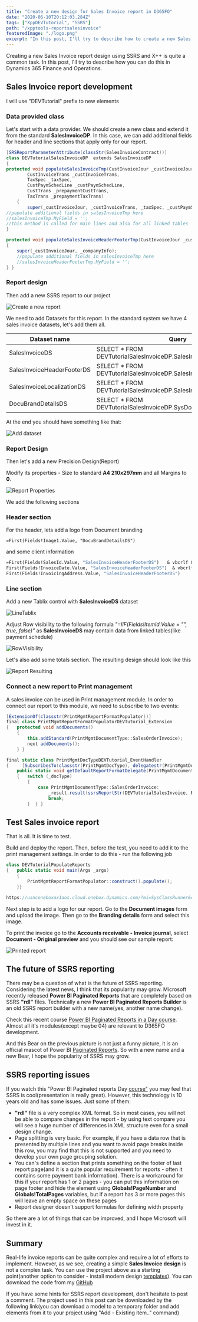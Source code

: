 ```yaml
---
title: "Create a new design for Sales Invoice report in D365FO"
date: "2020-06-10T20:12:03.284Z"
tags: ["XppDEVTutorial", "SSRS"]
path: "/xpptools-reportsalesinvoice"
featuredImage: "./logo.png"
excerpt: "In this post, I'll try to describe how to create a new Sales Invoice report design using SSRS and X++"
---
```


Creating a new Sales Invoice report design using SSRS and X++ is quite a common task. In this post, I'll try to describe how you can do this in Dynamics 365 Finance and Operations.

## Sales Invoice report development

I will use "DEVTutorial" prefix to new elements

### Data provided class

Let's start with a data provider. We should create a new class and extend it from the standard **SalesInvoiceDP**. In this case, we can add additional fields for header and line sections that apply only for our report.

```csharp
[SRSReportParameterAttribute(classStr(SalesInvoiceContract))]
class DEVTutorialSalesInvoiceDP  extends SalesInvoiceDP
{
protected void populateSalesInvoiceTmp(CustInvoiceJour _custInvoiceJour,
        CustInvoiceTrans _custInvoiceTrans,
        TaxSpec _taxSpec,
        CustPaymSchedLine _custPaymSchedLine,
        CustTrans _prepaymentCustTrans,
        TaxTrans _prepaymentTaxTrans)
    {
        super(_custInvoiceJour, _custInvoiceTrans, _taxSpec, _custPaymSchedLine, _prepaymentCustTrans, _prepaymentTaxTrans);
//populate additional fields in salesInvoiceTmp here
//salesInvoiceTmp.MyField = '';
//this method is called for main lines and also for all linked tables
}

protected void populateSalesInvoiceHeaderFooterTmp(CustInvoiceJour _custInvoiceJour, CompanyInfo _companyInfo)
{
    super(_custInvoiceJour, _companyInfo);
    //populate additional fields in salesInvoiceTmp here
    //salesInvoiceHeaderFooterTmp.MyField = '';
} }
```

### Report design

Then add a new SSRS report to our project

![Create a new report](CreateNewReport.png)

We need to add Datasets for this report. In the standard system we have 4 sales invoice datasets, let's add them all.

| Dataset name               | Query                                                        |
| -------------------------- | ------------------------------------------------------------ |
| SalesInvoiceDS             | SELECT * FROM DEVTutorialSalesInvoiceDP.SalesInvoiceTmp      |
| SalesInvoiceHeaderFooterDS | SELECT * FROM DEVTutorialSalesInvoiceDP.SalesInvoiceHeaderFooterTmp |
| SalesInvoiceLocalizationDS | SELECT * FROM DEVTutorialSalesInvoiceDP.SalesInvoiceLocalizationTmp |
| DocuBrandDetailsDS         | SELECT * FROM DEVTutorialSalesInvoiceDP.SysDocuBrandDetailsRegular |

At the end you should have something like that:

![Add dataset](ReportDatasets.png)

### Report Design

Then let's add a new Precision Design(Report)

Modify its properties - Size to standard **A4 210x297mm** and all Margins to **0**.

![Report Properties](ReportProperties.png)

We add the following sections

### Header section

For the header, lets add a logo from Document branding

```vbscript
=First(Fields!Image1.Value, "DocuBrandDetailsDS")
```

and some client information

```vb
=First(Fields!SalesId.Value, "SalesInvoiceHeaderFooterDS")   & vbcrlf &  
First(Fields!InvoiceDate.Value, "SalesInvoiceHeaderFooterDS")  & vbcrlf &
First(Fields!InvoicingAddress.Value, "SalesInvoiceHeaderFooterDS")
```

### Line section

Add a new Tablix control with **SalesInvoiceDS** dataset

![LineTablix](LineTablix.png)

Adjust Row visibility to the following formula *"=IIF(Fields!ItemId.Value = "", true, false)"* as **SalesInvoiceDS** may contain data from linked tables(like payment schedule)

![RowVisibility](RowVisibility.png)

Let's also add some totals section. The resulting design should look like this

![Report Resulting](ReportResulting.png)

### Connect a new report to Print management

A sales invoice can be used in Print management module. In order to connect our report to this module, we need to subscribe to two events:

```csharp
[ExtensionOf(classstr(PrintMgmtReportFormatPopulator))]
final class PrintMgmtReportFormatPopulatorDEVTutorial_Extension
{   protected void addDocuments()
    {
        this.addStandard(PrintMgmtDocumentType::SalesOrderInvoice);
        next addDocuments();
    } }

final static class PrintMgmtDocTypeDEVTutorial_EventHandler
{     [SubscribesTo(classstr(PrintMgmtDocType), delegatestr(PrintMgmtDocType, getDefaultReportFormatDelegate))]
    public static void getDefaultReportFormatDelegate(PrintMgmtDocumentType _docType, EventHandlerResult _result)
    {   switch (_docType)
        {
            case PrintMgmtDocumentType::SalesOrderInvoice:
                _result.result(ssrsReportStr(DEVTutorialSalesInvoice, Report));
                break;
        }  } }
```

## Test Sales invoice report

That is all. It is time to test.

Build and deploy the report. Then, before the test, you need to add it to the print management settings. In order to do this - run the following job

```csharp
class DEVTutorialPopulateReports
{   public static void main(Args _args)
    {
        PrintMgmtReportFormatPopulator::construct().populate();
    }}

https://usnconeboxax1aos.cloud.onebox.dynamics.com/?mi=SysClassRunner&cls=DEVTutorialPopulateReports
```

Next step is to add a logo for our report. Go to the **Document images** form and upload the image. Then go to the **Branding details** form and select this image.

To print the invoice go to the **Accounts receivable - Invoice journal**, select **Document - Original preview** and you should see our sample report:

![Printed report](PrintedReport.png)

## The future of SSRS reporting

There may be a question of what is the future of SSRS reporting. Considering the latest news, I think that its popularity may grow. Microsoft recently released **Power BI Paginated Reports** that are completely based on SSRS **"rdl"** files. Technically a new **Power BI Paginated Reports Builder** is an old SSRS report builder with a new name(yes, another name change).

Check this recent course [Power BI Paginated Reports in a Day course](https://docs.microsoft.com/en-us/power-bi/learning-catalog/paginated-reports-online-course). Almost all it's modules(except maybe 04) are relevant to D365FO development.

And this Bear on the previous picture is not just a funny picture, it is an official mascot of Power BI [Paginated Reports](https://youtu.be/vu32LfckCt8?list=PL1N57mwBHtN1icIhpjQOaRL8r9G-wytpT&t=7). So with a new name and a new Bear, I hope the popularity of SSRS may grow.

## SSRS reporting issues

If you watch this  "Power BI Paginated reports Day [course"](https://docs.microsoft.com/en-us/power-bi/learning-catalog/paginated-reports-online-course) you may feel that SSRS is cool(presentation is really great). However, this technology is 10 years old and has some issues. Just some of them:

- **"rdl"** file is a very complex XML format. So in most cases, you will not be able to compare changes in the report - by using text compare you will see a huge number of differences in XML structure even for a small design change.
- Page splitting is very basic. For example, if you have a data row that is presented by multiple lines and you want to avoid page breaks inside this row, you may find that this is not supported and you need to develop your own page grouping solution.
- You can's define a section that prints something on the footer of last report page(and it is a quite popular requirement for reports - often it contains some payment bank information). There is a workaround for this if your report has 1 or 2 pages - you can put this information on page footer and hide the element using **Globals!PageNumber** and **Globals!TotalPages** variables, but if a report has 3 or more pages this will leave an empty space on these pages
- Report designer doesn't support formulas for defining width property

So there are a lot of things that can be improved, and I hope Microsoft will invest in it.

## Summary

Real-life invoice reports can be quite complex and require a lot of efforts to implement. However, as we see, creating a simple **Sales Invoice design** is not a complex task. You can use the project above as a starting point(another option to consider - install modern design [templates](https://docs.microsoft.com/en-us/dynamics365/fin-ops-core/dev-itpro/analytics/install-modern-report-design-templates#apply-the-modern-designs)). You can download the code from my [GitHub](https://github.com/TrudAX/XppTools/tree/master/DEVTutorial/DEVTutorialReports)

If you have some hints for SSRS report development, don't hesitate to post a comment. The project used in this post can be downloaded by the following link(you can download a model to a temporary folder and add elements from it to your project using "Add - Existing item.." command)
